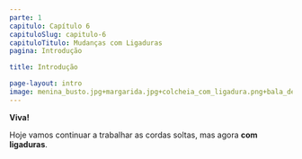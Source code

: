 ```yaml
---
parte: 1
capitulo: Capítulo 6
capituloSlug: capitulo-6
capituloTitulo: Mudanças com Ligaduras
pagina: Introdução

title: Introdução

page-layout: intro
image: menina_busto.jpg+margarida.jpg+colcheia_com_ligadura.png+bala_de_fala.png
---
```


**Viva!** 

Hoje vamos continuar a trabalhar as cordas soltas, mas agora **com ligaduras**.